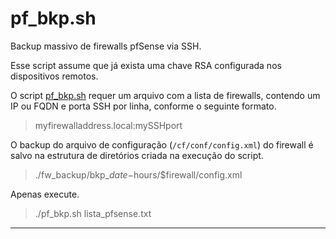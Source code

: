 # pf_bkp.sh

Backup massivo de firewalls pfSense via SSH.

Esse script assume que já exista uma chave RSA configurada nos dispositivos remotos.

O script [pf_bkp.sh](pf_bkp.sh) requer um arquivo com a lista de firewalls, contendo um IP ou FQDN e porta SSH por linha, conforme o seguinte formato.

> myfirewalladdress.local:mySSHport

O backup do arquivo de configuração (`/cf/conf/config.xml`) do firewall é salvo na estrutura de diretórios criada na execução do script.

> ./fw_backup/bkp_$date-$hours/$firewall/config.xml

Apenas execute.

> ./pf_bkp.sh lista_pfsense.txt
***
